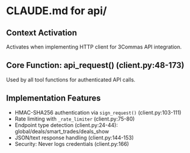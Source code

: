 # CLAUDE.md for api/

## Context Activation
Activates when implementing HTTP client for 3Commas API integration.

## Core Function: api_request() (client.py:48-173)
Used by all tool functions for authenticated API calls.

## Implementation Features
- HMAC-SHA256 authentication via `sign_request()` (client.py:103-111)
- Rate limiting with `_rate_limiter` (client.py:75-80)
- Endpoint type detection (client.py:24-44): global/deals/smart_trades/deals_show
- JSON/text response handling (client.py:144-153)
- Security: Never logs credentials (client.py:166)